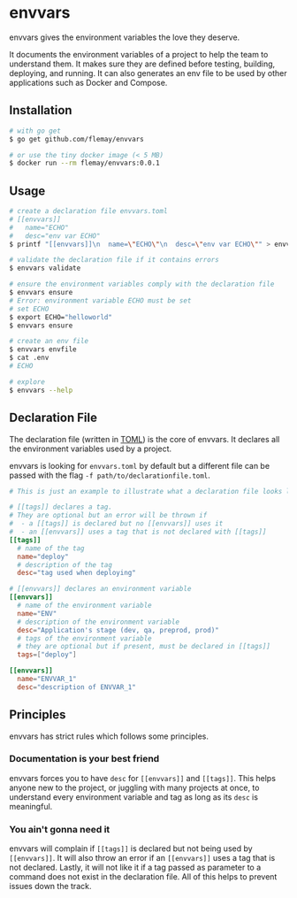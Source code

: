 # envvars

envvars gives the environment variables the love they deserve.

It documents the environment variables of a project to help the team to understand them. It makes sure they are defined before testing, building, deploying, and running. It can also generates an env file to be used by other applications such as Docker and Compose.

## Installation

```bash
# with go get
$ go get github.com/flemay/envvars

# or use the tiny docker image (< 5 MB)
$ docker run --rm flemay/envvars:0.0.1
```

## Usage

```bash
# create a declaration file envvars.toml
# [[envvars]]
#   name="ECHO"
#   desc="env var ECHO"
$ printf "[[envvars]]\n  name=\"ECHO\"\n  desc=\"env var ECHO\"" > envvars.toml

# validate the declaration file if it contains errors
$ envvars validate

# ensure the environment variables comply with the declaration file
$ envvars ensure
# Error: environment variable ECHO must be set
# set ECHO
$ export ECHO="helloworld"
$ envvars ensure

# create an env file
$ envvars envfile
$ cat .env
# ECHO

# explore
$ envvars --help
```

## Declaration File

The declaration file (written in [TOML](https://github.com/toml-lang/toml)) is the core of envvars. It declares all the environment variables used by a project.

envvars is looking for `envvars.toml` by default but a different file can be passed with the flag `-f path/to/declarationfile.toml`.

```toml
# This is just an example to illustrate what a declaration file looks like

# [[tags]] declares a tag.
# They are optional but an error will be thrown if
#  - a [[tags]] is declared but no [[envvars]] uses it
#  - an [[envvars]] uses a tag that is not declared with [[tags]]
[[tags]]
  # name of the tag
  name="deploy"
  # description of the tag
  desc="tag used when deploying"

# [[envvars]] declares an environment variable
[[envvars]]
  # name of the environment variable
  name="ENV"
  # description of the environment variable
  desc="Application's stage (dev, qa, preprod, prod)"
  # tags of the environment variable
  # they are optional but if present, must be declared in [[tags]]
  tags=["deploy"]

[[envvars]]
  name="ENVVAR_1"
  desc="description of ENVVAR_1"
```

## Principles

envvars has strict rules which follows some principles.

### Documentation is your best friend

envvars forces you to have `desc` for `[[envvars]]` and `[[tags]]`. This helps anyone new to the project, or juggling with many projects at once, to understand every environment variable and tag as long as its `desc` is meaningful.

### You ain't gonna need it

envvars will complain if `[[tags]]` is declared but not being used by `[[envvars]]`. It will also throw an error if an `[[envvars]]` uses a tag that is not declared. Lastly, it will not like it if a tag passed as parameter to a command does not exist in the declaration file. All of this helps to prevent issues down the track.
